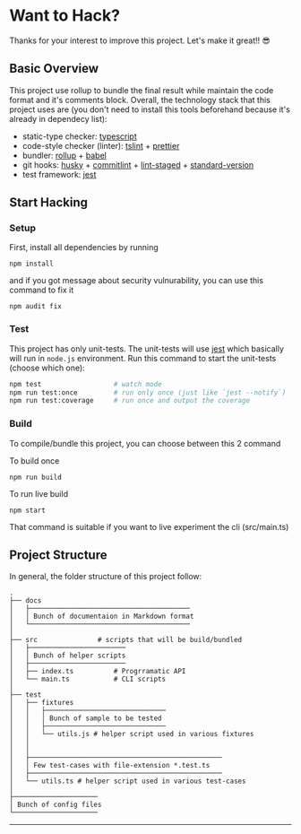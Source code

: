 # Want to Hack?

Thanks for your interest to improve this project. Let's make it great!! 😎

## Basic Overview

This project use rollup to bundle the final result while maintain the code format and it's comments block. Overall, the technology stack that this project uses are (you don't need to install this tools beforehand because it's already in dependecy list):

- static-type checker: [typescript][]
- code-style checker (linter): [tslint][] + [prettier][]
- bundler: [rollup][] + [babel][]
- git hooks: [husky][] + [commitlint][] + [lint-staged][] + [standard-version][]
- test framework: [jest][]

## Start Hacking

### Setup

First, install all dependencies by running

```console
npm install
```

and if you got message about security vulnurability, you can use this command to fix it

```console
npm audit fix
```

### Test

This project has only unit-tests. The unit-tests will use [jest][] which basically will run in `node.js` environment. Run this command to start the unit-tests (choose which one):

```sh
npm test                  # watch mode
npm run test:once         # run only once (just like `jest --notify`)
npm run test:coverage     # run once and output the coverage
```

### Build

To compile/bundle this project, you can choose between this 2 command

To build once

```console
npm run build
```

To run live build

```console
npm start
```

That command is suitable if you want to live experiment the cli (src/main.ts)

## Project Structure

In general, the folder structure of this project follow:

```console
.
├── docs
│   ├────────────────────────────────────────
│   │ Bunch of documentaion in Markdown format
│   └────────────────────────────────────────
│
├── src               # scripts that will be build/bundled
│   ├────────────────────────
│   │ Bunch of helper scripts
│   ├────────────────────────
│   ├── index.ts          # Progrramatic API
│   └── main.ts           # CLI scripts
│
├── test
│   ├── fixtures
│   │   ├──────────────────────────────
│   │   │ Bunch of sample to be tested
│   │   ├──────────────────────────────
│   │   └── utils.js # helper script used in various fixtures
│   │
│   │
│   ├────────────────────────────────────────────────
│   │ Few test-cases with file-extension *.test.ts
│   ├────────────────────────────────────────────────
│   └── utils.ts # helper script used in various test-cases
│
├─────────────────────
│ Bunch of config files
└─────────────────────
```

---

[lint-staged]: https://github.com/okonet/lint-staged
[rollup-plugin]: https://github.com/rollup/rollup/wiki/Plugins#creating-plugins
[rollup]: https://rollupjs.org/guide/en
[typescript]: https://www.typescriptlang.org/docs/handbook/typescript-in-5-minutes.html
[tslint]: https://palantir.github.io/tslint/
[prettier]: https://prettier.io/docs/en/install.html
[babel]: https://babeljs.io/docs/en
[husky]: https://github.com/typicode/husky
[commitlint]: https://github.com/marionebl/commitlint
[standard-version]: https://github.com/conventional-changelog/standard-version
[conventionalcommits]: https://conventionalcommits.org/
[jest]: https://jestjs.io/docs/en/getting-started.html
